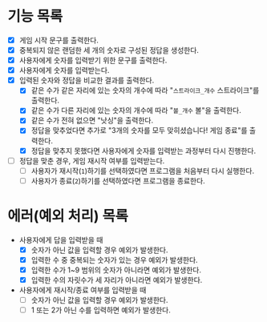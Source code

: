 # 기능 목록
- [x] 게임 시작 문구를 출력한다.
- [x] 중복되지 않은 랜덤한 세 개의 숫자로 구성된 정답을 생성한다.
- [x] 사용자에게 숫자를 입력받기 위한 문구를 출력한다.
- [x] 사용자에게 숫자를 입력받는다.
- [x] 입력된 숫자와 정답을 비교한 결과를 출력한다.
    - [x] 같은 수가 같은 자리에 있는 숫자의 개수에 따라 "`스트라이크_개수` 스트라이크"를 출력한다.
    - [x] 같은 수가 다른 자리에 있는 숫자의 개수에 따라 "`볼_개수` 볼"을 출력한다.
    - [x] 같은 수가 전혀 없으면 "낫싱"을 출력한다.
    - [x] 정답을 맞추었다면 추가로 "3개의 숫자를 모두 맞히셨습니다! 게임 종료"를 출력한다.
    - [x] 정답을 맞추지 못했다면 사용자에게 숫자를 입력받는 과정부터 다시 진행한다.
- [ ] 정답을 맞춘 경우, 게임 재시작 여부를 입력받는다.
    - [ ] 사용자가 재시작(`1`)하기를 선택하였다면 프로그램을 처음부터 다시 실행한다.
    - [ ] 사용자가 종료(`2`)하기를 선택하였다면 프로그램을 종료한다.

# 에러(예외 처리) 목록
- 사용자에게 답을 입력받을 때
    - [x] 숫자가 아닌 값을 입력할 경우 예외가 발생한다.
    - [x] 입력한 수 중 중복되는 숫자가 있는 경우 예외가 발생한다.
    - [x] 입력한 수가 1~9 범위의 숫자가 아니라면 예외가 발생한다.
    - [x] 입력한 수의 자릿수가 세 자리가 아니라면 예외가 발생한다.
- 사용자에게 재시작/종료 여부를 입력받을 때
    - [ ] 숫자가 아닌 값을 입력할 경우 예외가 발생한다.
    - [ ] 1 또는 2가 아닌 수를 입력하면 예외가 발생한다.
